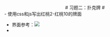<center># 习题二：扑克牌 #</center>
- 使用css和js写出红桃2-红桃10的牌面

- 界面参考：<img src="https://github.com/wblyl/test-2/blob/master/images/2.jpg">
- 
   